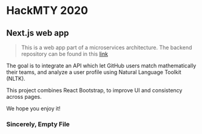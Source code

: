 # HackMTY 2020

## Next.js web app

> This is a web app part of a microservices architecture. The backend repository can be found in this <a href="https://github.com/Geobm/HackMTY2020_Back-end">link</a>

The goal is to integrate an API which let GitHub users match mathematically their teams, and analyze a user profile using Natural Language Toolkit (NLTK).

This project combines React Bootstrap, to improve UI and consistency across pages.

We hope you enjoy it!

### Sincerely, Empty File
